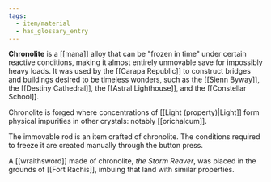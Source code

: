 ```yaml
---
tags:
  - item/material
  - has_glossary_entry
---
```


**Chronolite** is a [[mana]] alloy that can be "frozen in time" under certain reactive conditions, making it almost entirely unmovable save for impossibly heavy loads. It was used by the [[Carapa Republic]] to construct bridges and buildings desired to be timeless wonders, such as the [[Sienn Byway]], the [[Destiny Cathedral]], the [[Astral Lighthouse]], and the [[Constellar School]].

Chronolite is forged where concentrations of [[Light (property)|Light]] form physical impurities in other crystals: notably [[orichalcum]].

The immovable rod is an item crafted of chronolite. The conditions required to freeze it are created manually through the button press.

A [[wraithsword]] made of chronolite, *the Storm Reaver*, was placed in the grounds of [[Fort Rachis]], imbuing that land with similar properties.